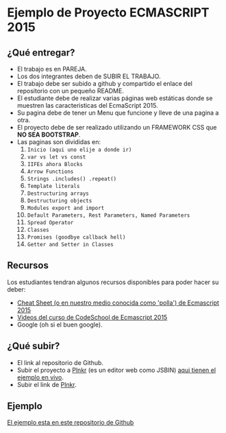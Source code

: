 # Ejemplo de Proyecto ECMASCRIPT 2015


## ¿Qué entregar?

* El trabajo es en PAREJA.
* Los dos integrantes deben de SUBIR EL TRABAJO.
* El trabajo debe ser subido a github y compartido el enlace del repositorio con un pequeño README.
* El estudiante debe de realizar varias páginas web estáticas donde se muestren las caracteristicas del EcmaScript 2015.
* Su pagina debe de tener un Menu que funcione y lleve de una pagina a otra.
* El proyecto debe de ser realizado utilizando un FRAMEWORK CSS que **NO SEA BOOTSTRAP**.
* Las paginas son divididas en: 
    1. `Inicio (aqui uno elije a donde ir)`
    2. `var vs let vs const`
    3. `IIFEs ahora Blocks`
    4. `Arrow Functions`
    5. `Strings .includes() .repeat()`
    6. `Template literals`
    7. `Destructuring arrays`
    8. `Destructuring objects`
    9. `Modules export and import`
    10. `Default Parameters, Rest Parameters, Named Parameters`
    11. `Spread Operator`
    12. `Classes`
    13. `Promises (goodbye callback hell)`
    14. `Getter and Setter in Classes`
    
## Recursos

Los estudiantes tendran algunos recursos disponibles para poder hacer su deber:

- [Cheat Sheet (o en nuestro medio conocida como 'polla') de Ecmascript 2015](https://github.com/DrkSephy/es6-cheatsheet#var-versus-let--const)
- [Videos del curso de CodeSchool de Ecmascript 2015](https://drive.google.com/open?id=0BykrLtGfC4omU0ZfSFFIU3R1RlE)
- Google (oh si el buen google).

## ¿Qué subir?

* El link al repositorio de Github.
* Subir el proyecto a [Plnkr](https://plnkr.co/) (es un editor web como JSBIN) [aqui tienen el ejemplo en vivo](https://plnkr.co/edit/t700FKfqlE0tMfXgpIU4?p=preview).
* Subir el link de [Plnkr](https://plnkr.co/).

## Ejemplo

[El ejemplo esta en este repositorio de Github](https://github.com/adrianeguez/Tec_Web_Js_2016_B/tree/00-1er-bim-ejemplo-proyecto)


